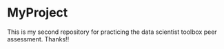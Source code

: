 MyProject
=========

This is my second repository for practicing the data scientist toolbox peer assessment. Thanks!!
